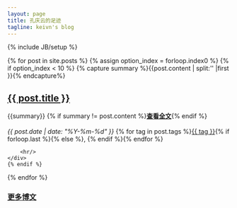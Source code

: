 ```yaml
---
layout: page
title: 孔庆云的足迹
tagline: keivn's blog
---
```

{% include JB/setup %}

<div class="row-fluid">
    <div class="span12" display="none"></div>

  {% for post in site.posts %}
	{% assign option_index = forloop.index0 %}
	{% if option_index < 10 %}
        {% capture summary %}{{post.content | split:'<!--more-->' |first }}{% endcapture%}
		<div class="span12 row" style="margin-left:0px">
        <h2><a class="title" href="{{ BASE_PATH }}{{ post.url }}">{{ post.title }}</a></h2>
        <div class="post_at_index">
            {{summary}}
        {% if summary != post.content %}<a href="{{ BASE_PATH }}{{ post.url }}" rel="nofollow"><b>查看全文</b></a>{% endif %}
        </div>
        <br/>
        <div>
          <cite>{{ post.date | date: "%Y-%m-%d" }}</cite> <i class="icon-tag"> </i>{% for tag in post.tags %}<a href="{{ BASE_PATH }}{{ site.JB.tags_path }}#{{ tag }}-ref">{{ tag }}</a>{% if forloop.last %}{% else %}, {% endif %}{% endfor %}
		</div>
        
        <hr/>
    </div>
	{% endif %}
 {% endfor %}
</div>

<h3><a href="/archive.html" target="_blank">更多博文</a></h3>


